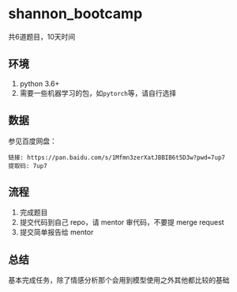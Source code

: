 # shannon_bootcamp

共6道题目，10天时间

## 环境
1. python 3.6+
2. 需要一些机器学习的包，如`pytorch`等，请自行选择

## 数据

参见百度网盘：

```
链接: https://pan.baidu.com/s/1Mfmn3zerXatJBBIB6t5D3w?pwd=7up7
提取码: 7up7
```


## 流程
1. 完成题目
2. 提交代码到自己 repo，请 mentor 审代码，不要提 merge request
3. 提交简单报告给 mentor


## 总结
基本完成任务，除了情感分析那个会用到模型使用之外其他都比较的基础